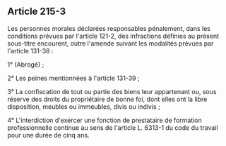 Article 215-3
----
Les personnes morales déclarées responsables pénalement, dans les conditions
prévues par l'article 121-2, des infractions définies au présent sous-titre
encourent, outre l'amende suivant les modalités prévues par l'article 131-38 :

1° (Abrogé) ;

2° Les peines mentionnées à l'article 131-39 ;

3° La confiscation de tout ou partie des biens leur appartenant ou, sous réserve
des droits du propriétaire de bonne foi, dont elles ont la libre disposition,
meubles ou immeubles, divis ou indivis ;

4° L'interdiction d'exercer une fonction de prestataire de formation
professionnelle continue au sens de l'article L. 6313-1 du code du travail pour
une durée de cinq ans.
